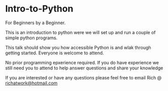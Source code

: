 # Intro-to-Python
For Beginners by a Beginner. 


This is an introduction to python were we will set up and run a couple of simple python programs.

This talk should show you how accessible Python is and wlak through getting started. Everyone is welcome to attend. 

No prior programming epxerience required. If you do have experience we still need you to attend to help answer questions and share your knowledge

If you are interested or have any questions please feel free to email Rich @ richatwork@hotmail.com 
